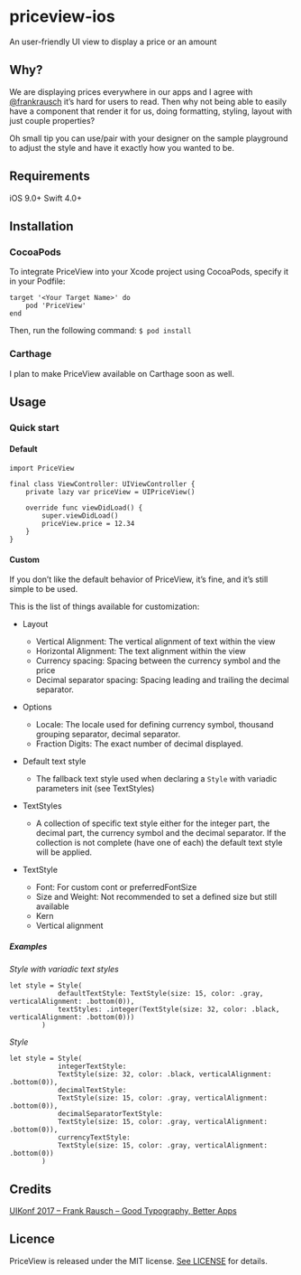 # priceview-ios
An user-friendly UI view to display a price or an amount

## Why?
We are displaying prices everywhere in our apps and I agree with [@frankrausch](https://twitter.com/frankrausch) it’s hard for users to read. Then why not being able to easily have a component that render it for us, doing formatting, styling, layout with just couple properties? 

Oh small tip you can use/pair with your designer on the sample playground to adjust the style and have it exactly how you wanted to be.

## Requirements
iOS 9.0+
Swift 4.0+

## Installation
### CocoaPods
To integrate PriceView into your Xcode project using CocoaPods, specify it in your Podfile:
```
target '<Your Target Name>' do
    pod 'PriceView'
end
```

Then, run the following command:
`$ pod install`

### Carthage
I plan to make PriceView available on Carthage soon as well.

## Usage
### Quick start

#### Default
```
import PriceView

final class ViewController: UIViewController {
	private lazy var priceView = UIPriceView()
	
	override func viewDidLoad() {
		super.viewDidLoad()
		priceView.price = 12.34
	}
}

```

#### Custom
If you don’t like the default behavior of PriceView, it’s fine, and it’s still simple to be used. 

This is the list of things available for customization:

* Layout
	* Vertical Alignment: The vertical alignment of text within the view
	* Horizontal Alignment: The text alignment within the view
	* Currency spacing: Spacing between the currency symbol and the price
	* Decimal separator spacing: Spacing leading and trailing the decimal separator.

* Options
	* Locale: The locale used for defining currency symbol, thousand grouping separator, decimal separator.
	* Fraction Digits: The exact number of decimal displayed.

* Default text style
	* The fallback text style used when declaring a `Style` with variadic parameters init (see TextStyles)

* TextStyles
	* A collection of specific text style either for the integer part, the decimal part, the currency symbol and the decimal separator. If the collection is not complete (have one of each) the default text style will be applied.

* TextStyle
	* Font: For custom cont or preferredFontSize
	* Size and Weight: Not recommended to set a defined size but still available
	* Kern
	* Vertical alignment

##### Examples

*Style with variadic text styles*
```
let style = Style(
            defaultTextStyle: TextStyle(size: 15, color: .gray, verticalAlignment: .bottom(0)),
            textStyles: .integer(TextStyle(size: 32, color: .black, verticalAlignment: .bottom(0)))
        )
```

*Style*
```
let style = Style(
            integerTextStyle: 
            TextStyle(size: 32, color: .black, verticalAlignment: .bottom(0)),
            decimalTextStyle:
            TextStyle(size: 15, color: .gray, verticalAlignment: .bottom(0)),
            decimalSeparatorTextStyle:
            TextStyle(size: 15, color: .gray, verticalAlignment: .bottom(0)),
            currencyTextStyle:
            TextStyle(size: 15, color: .gray, verticalAlignment: .bottom(0))
        )
```

## Credits

[UIKonf 2017 – Frank Rausch – Good Typography, Better Apps](https://youtu.be/YM2Nj691PMo)

## Licence

PriceView is released under the MIT license. [See LICENSE](https://github.com/thomas-sivilay/priceview-ios/blob/master/LICENSE) for details.
